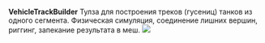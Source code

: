 **VehicleTrackBuilder**
Тулза для построения треков (гусениц) танков из одного сегмента. Физическая симуляция, соединение лишних вершин, риггинг, запекание результата в меш.
<img src="/preview.png?raw=true"/>
